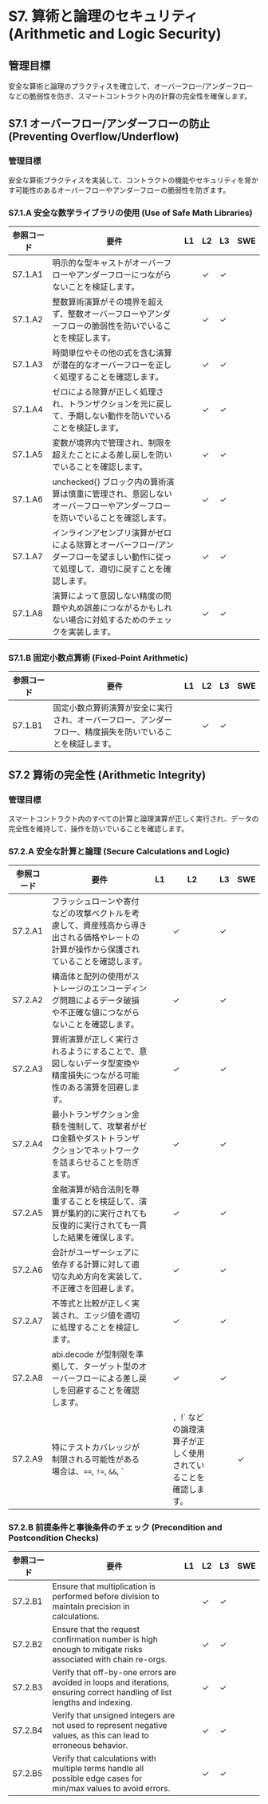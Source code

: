 # S7. 算術と論理のセキュリティ (Arithmetic and Logic Security)

## 管理目標
安全な算術と論理のプラクティスを確立して、オーバーフロー/アンダーフローなどの脆弱性を防ぎ、スマートコントラクト内の計算の完全性を確保します。


## S7.1 オーバーフロー/アンダーフローの防止 (Preventing Overflow/Underflow)

### 管理目標
安全な算術プラクティスを実装して、コントラクトの機能やセキュリティを脅かす可能性のあるオーバーフローやアンダーフローの脆弱性を防ぎます。

### S7.1.A 安全な数学ライブラリの使用 (Use of Safe Math Libraries)

| 参照コード   | 要件                                                                        | L1 | L2 | L3 | SWE |
| ------------ | --------------------------------------------------------------------------- | -- | -- | -- | --- |
| S7.1.A1      | 明示的な型キャストがオーバーフローやアンダーフローにつながらないことを検証します。 |    | ✓  | ✓  |     |
| S7.1.A2      | 整数算術演算がその境界を超えず、整数オーバーフローやアンダーフローの脆弱性を防いでいることを検証します。 |    | ✓  | ✓  |     |
| S7.1.A3      | 時間単位やその他の式を含む演算が潜在的なオーバーフローを正しく処理することを確認します。 |    | ✓  | ✓  |     |
| S7.1.A4      | ゼロによる除算が正しく処理され、トランザクションを元に戻して、予期しない動作を防いでいることを検証します。 |    | ✓  | ✓  |     |
| S7.1.A5      | 変数が境界内で管理され、制限を超えたことによる差し戻しを防いでいることを確認します。 |    | ✓  | ✓  |     |
| S7.1.A6      | unchecked{} ブロック内の算術演算は慎重に管理され、意図しないオーバーフローやアンダーフローを防いでいることを確認します。 |    | ✓  | ✓  |     |
| S7.1.A7      | インラインアセンブリ演算がゼロによる除算とオーバーフロー/アンダーフローを望ましい動作に従って処理して、適切に戻すことを確認します。 |    | ✓  | ✓  |     |
| S7.1.A8      | 演算によって意図しない精度の問題や丸め誤差につながるかもしれない場合に対処するためのチェックを実装します。 |    | ✓  | ✓  |     |

### S7.1.B 固定小数点算術 (Fixed-Point Arithmetic)

| 参照コード   | 要件                                                                        | L1 | L2 | L3 | SWE |
| ------------ | --------------------------------------------------------------------------- | -- | -- | -- | --- |
| S7.1.B1      | 固定小数点算術演算が安全に実行され、オーバーフロー、アンダーフロー、精度損失を防いでいることを検証します。 |    | ✓  | ✓  |     |


## S7.2 算術の完全性 (Arithmetic Integrity)

### 管理目標
スマートコントラクト内のすべての計算と論理演算が正しく実行され、データの完全性を維持して、操作を防いでいることを確認します。

### S7.2.A 安全な計算と論理 (Secure Calculations and Logic)

| 参照コード   | 要件                                                                        | L1 | L2 | L3 | SWE |
| ------------ | --------------------------------------------------------------------------- | -- | -- | -- | --- |
| S7.2.A1      | フラッシュローンや寄付などの攻撃ベクトルを考慮して、資産残高から導き出される価格やレートの計算が操作から保護されていることを確認します。 |    | ✓  | ✓  |     |
| S7.2.A2      | 構造体と配列の使用がストレージのエンコーディング問題によるデータ破損や不正確な値につながらないことを確認します。 |    | ✓  | ✓  |     |
| S7.2.A3      | 算術演算が正しく実行されるようにすることで、意図しないデータ型変換や精度損失につながる可能性のある演算を回避します。 |    | ✓  | ✓  |     |
| S7.2.A4      | 最小トランザクション金額を強制して、攻撃者がゼロ金額やダストトランザクションでネットワークを詰まらせることを防ぎます。 |    | ✓  | ✓  |     |
| S7.2.A5      | 金融演算が結合法則を尊重することを検証して、演算が集約的に実行されても反復的に実行されても一貫した結果を確保します。 |    | ✓  | ✓  |     |
| S7.2.A6      | 会計がユーザーシェアに依存する計算に対して適切な丸め方向を実装して、不正確さを回避します。 |    | ✓  | ✓  |     |
| S7.2.A7      | 不等式と比較が正しく実装され、エッジ値を適切に処理することを検証します。    |    | ✓  | ✓  |     |
| S7.2.A8      | abi.decode が型制限を準拠して、ターゲット型のオーバーフローによる差し戻しを回避することを確認します。 |    | ✓  | ✓  |     |
| S7.2.A9      | 特にテストカバレッジが制限される可能性がある場合は、`==`, `!=`, `&&`, `||`, `!` などの論理演算子が正しく使用されていることを確認します。 |  | ✓  | ✓  |  |


### S7.2.B 前提条件と事後条件のチェック (Precondition and Postcondition Checks)

| 参照コード   | 要件                                                                        | L1 | L2 | L3 | SWE |
| ------------ | --------------------------------------------------------------------------- | -- | -- | -- | --- |
| S7.2.B1      | Ensure that multiplication is performed before division to maintain precision in calculations. |    | ✓  | ✓  |     |
| S7.2.B2      | Ensure that the request confirmation number is high enough to mitigate risks associated with chain re-orgs. |    | ✓  | ✓  |     |
| S7.2.B3      | Verify that off-by-one errors are avoided in loops and iterations, ensuring correct handling of list lengths and indexing. |    | ✓  | ✓  |     |
| S7.2.B4      | Verify that unsigned integers are not used to represent negative values, as this can lead to erroneous behavior. |    | ✓  | ✓  |     |
| S7.2.B5      | Verify that calculations with multiple terms handle all possible edge cases for min/max values to avoid errors. |    | ✓  | ✓  |     |
